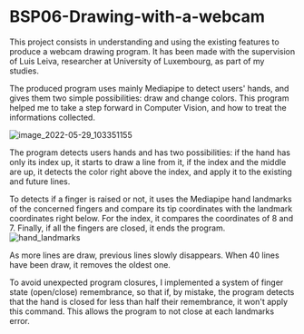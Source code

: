 # BSP06-Drawing-with-a-webcam
This project consists in understanding and using the existing features to produce a webcam drawing program.
It has been made with the supervision of Luis Leiva, researcher at University of Luxembourg, as part of my studies.

The produced program uses mainly Mediapipe to detect users' hands, and gives them two simple possibilities: draw and change colors.
This program helped me to take a step forward in Computer Vision, and how to treat the informations collected.

![image_2022-05-29_103351155](https://user-images.githubusercontent.com/61209679/170859413-5f662fdb-8b7c-4dc0-baed-8b0122b3c74d.png)

The program detects users hands and has two possibilities: if the hand has only its index up, it starts to draw a line from it, if the index and the middle are up, it detects the color right above the index, and apply it to the existing and future lines.

To detects if a finger is raised or not, it uses the Mediapipe hand landmarks of the concerned fingers and compare its tip coordinates with the landmark coordinates right below. For the index, it compares the coordinates of 8 and 7. Finally, if all the fingers are closed, it ends the program.
![hand_landmarks](https://user-images.githubusercontent.com/61209679/170859033-88c92191-c6f4-4582-aac3-45b0998c78be.png)

As more lines are draw, previous lines slowly disappears. When 40 lines have been draw, it removes the oldest one.

To avoid unexpected program closures, I implemented a system of finger state (open/close) remembrance, so that if, by mistake, the program detects that the hand is closed for less than half their remembrance, it won't apply this command. This allows the program to not close at each landmarks error.

